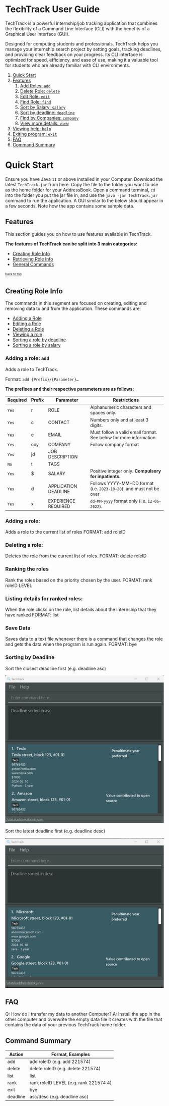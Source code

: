 # TechTrack User Guide

TechTrack is a powerful internship/job tracking application that combines the flexibility of a Command Line Interface (CLI) with the benefits of a Graphical User Interface (GUI).

Designed for computing students and professionals, TechTrack helps you manage your internship search project by setting goals, tracking deadlines, and providing clear feedback on your progress. Its CLI interface is optimized for speed, efficiency, and ease of use, making it a valuable tool for students who are already familiar with CLI environments.

1. [Quick Start](#quickstart)
2. [Features](#features)
   1. [Add Roles: `add`](#addrole)
   2. [Delete Role: `delete`](#deleterole)
   3. [Edit Role: `edit`](#editrole)
   4. [Find Role: `find`](#findrole)
   5. [Sort by Salary: `salary`](#sortsalary)
   6. [Sort by deadline: `deadline`](#sortdeadline)
   7. [Find by Companies: `company`](#findcompanies)
   8. [View more details: `view`](#view)
3. [Viewing help: `help`](#help)
4. [Exiting program: `exit`](#exit)
5. [FAQ](#faq)
6. [Command Summary](#summary)

# Quick Start
Ensure you have Java `11` or above installed in your Computer.
Download the latest `TechTrack.jar` from here.
Copy the file to the folder you want to use as the home folder for your AddressBook.
Open a command terminal, `cd` into the folder you put the jar file in, and use the `java -jar TechTrack.jar` command to run the application.
A GUI similar to the below should appear in a few seconds. Note how the app contains some sample data.


## Features

This section guides you on how to use features available in TechTrack.

<div markdown="block" class="alert alert-info">


**The features of TechTrack can be split into 3 main categories:**

* [Creating Role Info](#creating-patient-info)
* [Retrieving Role Info](#retrieving-patient-info)
* [General Commands](#general-commands)

<sub><sup>[back to top](#back-to-topt)</sup></sub>

## Creating Role Info
The commands in this segment are focused on creating, editing and removing data to and from the application.
These commands are:

* [Adding a Role](#adding-role)
* [Editing a Role](#editing-role)
* [Deleting a Role](#deleting-role)
* [Viewing a role ](#viewing-role)
* [Sorting a role by deadline](#sorting-role-deadline)
* [Sorting a role by salary](#sorting-role-salary)

### Adding a role: `add`

Adds a role to TechTrack.

Format: `add {Prefix}/{Parameter}…​`

**The prefixes and their respective parameters are as follows:**

| Required | Prefix | Parameter           | Restrictions                                                             |
|----------|--------|---------------------|--------------------------------------------------------------------------|
| `Yes`    | r      | ROLE                | Alphanumeric characters and spaces only.                                 |
| `Yes`    | c      | CONTACT             | Numbers only and at least 3 digits.                                      |
| `Yes`    | e      | EMAIL               | Must follow a valid email format. See below for more information.        |
| `Yes`    | coy    | COMPANY             | Follow company format                                                    |
| `Yes`    | jd     | JOB DESCRIPTION     |                                                                          |
| `No`     | t      | TAGS                |                                                                          |
| `Yes`    | $      | SALARY              | Positive integer only.                    **Compulsory for inpatients**. |
| `Yes`    | d      | APPLICATION DEADLINE | Follows YYYY-MM-DD format (i.e. `2023-10-20`). and must not be over      |
| `Yes`    | x      | EXPERIENCE REQUIRED | `dd-MM-yyyy` format only (i.e. `12-06-2022`).                            |


### Adding a role:
Adds a role to the current list of roles
FORMAT: add roleID

### Deleting a role:
Deletes the role from the current list of roles.
FORMAT: delete roleID

### Ranking the roles
Rank the roles based on the priority chosen by the user.
FORMAT: rank roleID LEVEL

### Listing details for ranked roles:
When the role clicks on the role, list details about the internship that they have ranked
FORMAT: list

### Save Data
Saves data to a text file whenever there is a command that changes the role and gets the data when the program is run again.
FORMAT: bye

### Sorting by Deadline

Sort the closest deadline first (e.g. deadline asc) 

![Deadline](images/DeadlineCommand1.png)

Sort the latest deadline first (e.g. deadline desc)

![Deadline](images/DeadlineCommand2.png)

## FAQ
Q: How do I transfer my data to another Computer?
A: Install the app in the other computer and overwrite the empty data file it creates with the file that contains the data of your previous TechTrack home folder.


## Command Summary

| Action   | Format, Examples                       |
|----------|----------------------------------------|
| add      | add roleID (e.g. add 221574)           |
| delete   | delete roleID (e.g. delete 221574)     |
| list     | list                                   |
| rank     | rank roleID LEVEL (e.g. rank 221574 4) |
| exit     | bye                                    |
| deadline | asc/desc (e.g. deadline asc)           |
